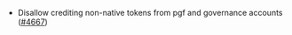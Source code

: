 - Disallow crediting non-native tokens from pgf and governance accounts
  ([\#4667](https://github.com/anoma/namada/pull/4667))